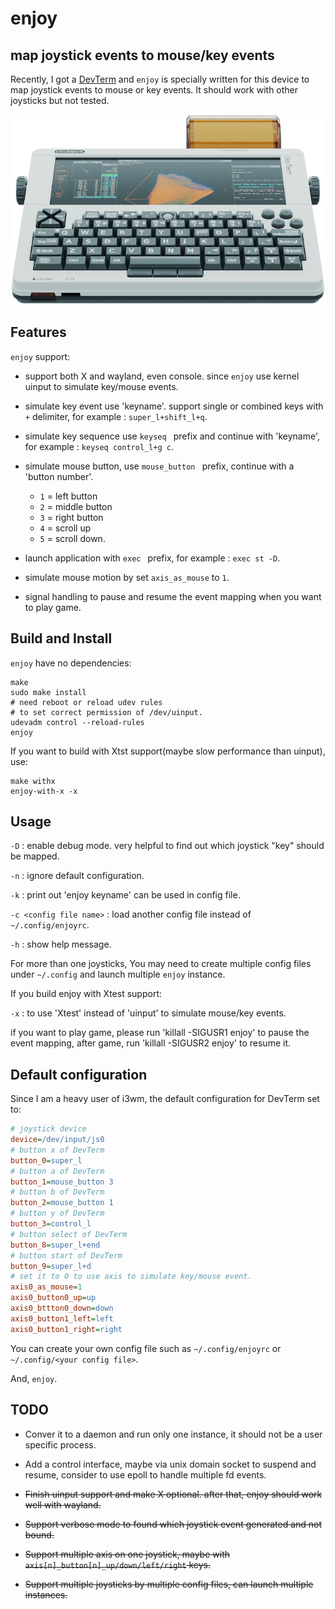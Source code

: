 # enjoy
## map joystick events to mouse/key events

Recently, I got a [DevTerm](https://www.clockworkpi.com/devterm) and `enjoy` is specially written for this device to map joystick events to mouse or key events. It should work with other joysticks but not tested.

![DevTerm](https://github.com/cjacker/enjoy/raw/main/DevTerm.png)

## Features

`enjoy` support: 

* support both X and wayland, even console. since `enjoy` use kernel uinput to simulate key/mouse events.

* simulate key event  use 'keyname'. support single or combined keys with `+` delimiter, for example : `super_l+shift_l+q`.

* simulate key sequence use `keyseq ` prefix and continue with 'keyname', for example : `keyseq control_l+g c`.

* simulate mouse button, use `mouse_button ` prefix, continue with a 'button number'. 
    * `1` = left button
    * `2` = middle button
    * `3` = right button
    * `4` = scroll up
    * `5` = scroll down.

* launch application with `exec ` prefix, for example : `exec st -D`.

* simulate mouse motion by set `axis_as_mouse` to `1`. 

* signal handling to pause and resume the event mapping when you want to play game.

## Build and Install

`enjoy` have no dependencies:

```
make
sudo make install
# need reboot or reload udev rules
# to set correct permission of /dev/uinput.
udevadm control --reload-rules
enjoy
```

If you want to build with Xtst support(maybe slow performance than uinput), use:

```
make withx
enjoy-with-x -x
```

## Usage

`-D` : enable debug mode. very helpful to find out which joystick "key" should be mapped.

`-n` : ignore default configuration.

`-k` : print out 'enjoy keyname' can be used in config file.

`-c <config file name>` : load another config file instead of `~/.config/enjoyrc`. 

`-h` : show help message.

For more than one joysticks, You may need to create multiple config files under `~/.config` and launch multiple `enjoy` instance.

If you build enjoy with Xtest support:

`-x` : to use 'Xtest' instead of 'uinput' to simulate mouse/key events.

if you want to play game, please run 'killall -SIGUSR1 enjoy' to pause the event mapping,
after game, run 'killall -SIGUSR2 enjoy' to resume it.

## Default configuration
Since I am a heavy user of i3wm, the default configuration for DevTerm set to:

```ini
# joystick device
device=/dev/input/js0
# button x of DevTerm
button_0=super_l
# button a of DevTerm
button_1=mouse_button 3
# button b of DevTerm
button_2=mouse_button 1
# button y of DevTerm
button_3=control_l
# button select of DevTerm
button_8=super_l+end
# button start of DevTerm
button_9=super_l+d
# set it to 0 to use axis to simulate key/mouse event.
axis0_as_mouse=1
axis0_button0_up=up
axis0_bttton0_down=down
axis0_button1_left=left
axis0_button1_right=right

```

You can create your own config file such as `~/.config/enjoyrc` or `~/.config/<your config file>`.

And, `enjoy`.

## TODO

* Conver it to a daemon and run only one instance, it should not be a user specific process.

* Add a control interface, maybe via unix domain socket to suspend and resume, consider to use epoll to handle multiple fd events.

* ~~Finish uinput support and make X optional. after that, enjoy should work well with wayland.~~

* ~~Support verbose mode to found which joystick event generated and not bound.~~

* ~~Support multiple axis on one joystick, maybe with `axis[n]_button[n]_up/down/left/right` keys.~~

* ~~Support multiple joysticks by multiple config files, can launch multiple instances.~~
